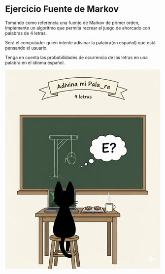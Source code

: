 # Ejercicio Fuente de Markov

Tomando como referencia una fuente de Markov de primer orden, Implemente un algoritmo que permita recrear el juego de ahorcado con palabras de 4 letras.

Será el computador quien intente adivinar la palabra(en español) que está pensando el usuario.

Tenga en cuenta las probabilidades de ocurrencia de las letras en una palabra en el idioma español.

![Gato pensativo](img/Cat.png)
